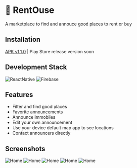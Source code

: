 
# 🏡 RentOuse

A marketplace to find and annouce good places to rent or buy 


## Installation
[APK v1.1.0](https://drive.google.com/file/d/1d0NRe3i7HmVkK9pGPlZdT5BELIH0_Gjq/view?usp=sharing)
| Play Store release version soon

## Development Stack

![ReactNative](https://img.shields.io/static/v1?label=APP&message=React-Native&color=61DAFB&style=for-the-badge&logo=react)
![Firebase](https://img.shields.io/static/v1?label=Backend&message=Firebase&color=ffc400&style=for-the-badge&logo=firebase)


## Features

- Filter and find good places
- Favorite announcements
- Announce immobiles
- Edit your own announcement
- Use your device default map app to see locations
- Contact announcers directly 


## Screenshots

![Home](https://i.imgur.com/LFc19Br.png)
![Home](https://i.imgur.com/xsXEb7D.png)
![Home](https://i.imgur.com/zAeVMVT.png)
![Home](https://i.imgur.com/xK0QYPl.png)
![Home](https://i.imgur.com/8LrmYgx.png)
    

